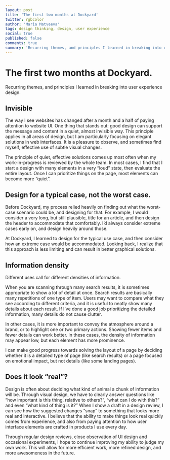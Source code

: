 ```yaml
---
layout: post
title: 'The first two months at Dockyard'
twitter: rgbcolor
author: 'Maria Matveeva'
tags: design thinking, design, user experience
social: true
published: false
comments: true
summary: 'Recurring themes, and principles I learned in breaking into user experience design.'
---
```


# The first two months at Dockyard.

Recurring themes, and principles I learned in breaking into user experience design.

## Invisible
The way I see websites has changed after a month and a half of paying attention to website UI. One thing that stands out: good design can support the message and content in a quiet, almost invisible way. This principle applies in all areas of design, but I am particularly focusing on elegant solutions in web interfaces. It is a pleasure to observe, and sometimes find myself, effective use of subtle visual changes. 

The principle of quiet, effective solutions comes up most often when my work-in-progress is reviewed by the whole team. In most cases, I find that I start a design with many elements in a very “loud” state, then evaluate the entire layout. Once I can prioritize things on the page, most elements can become more “quiet”.

## Design for a typical case, not the worst case.
Before Dockyard, my process relied heavily on finding out what the worst-case scenario could be, and designing for that. For example, I would consider a very long, but still plausible, title for an article, and then design the header to accommodate that comfortably. I’d always consider extreme cases early on, and design heavily around those. 

At Dockyard, I learned to design for the typical use case, and then consider how an extreme case would be accommodated. Looking back, I realize that this approach is less limiting and can result in better graphical solutions.

## Information density
Different uses call for different densities of information. 

When you are scanning through many search results, it is sometimes appropriate to show a lot of detail at once.  Search results are basically many repetitions of one type of item. Users may want to compare what they see according to different criteria, and it is useful to neatly show many details about each result. If I’ve done a good job prioritizing the detailed information, many details do not cause clutter.

In other cases, it is more important to convey the atmosphere around a brand, or to highlight one or two primary actions. Showing fewer items and fewer details can work better.  In these cases, the density of information may appear low, but each element has more prominence.

I can make good progress towards solving the layout of a page by deciding whether it is a detailed type of page (like search results) or a page focused on emotional impact, but not details (like some landing pages).

## Does it look “real”?
Design is often about deciding what kind of animal a chunk of information will be. Through visual design, we have to clearly answer questions like “how important is this thing, relative to others?”, “what can I do with this?” and even “what kind of thing is it?” When I show a draft in a design review, I can see how the suggested changes “snap” to something that looks more real and interactive. I believe that the ability to make things look real quickly comes from experience, and also from paying attention to how user interface elements are crafted in products I use every day.

Through regular design reviews, close observation of UI design and occasional experiments, I hope to continue improving my ability to judge my own work. This will allow for more efficient work, more refined design, and more awesomeness in the future.